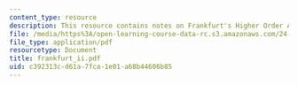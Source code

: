 ```yaml
---
content_type: resource
description: This resource contains notes on Frankfurt's Higher Order Account.
file: /media/https%3A/open-learning-course-data-rc.s3.amazonaws.com/24-221-metaphysics-free-will-fall-2004/c392313cd61a7fca1e01a68b44606b85_frankfurt_ii.pdf
file_type: application/pdf
resourcetype: Document
title: frankfurt_ii.pdf
uid: c392313c-d61a-7fca-1e01-a68b44606b85
---
```

